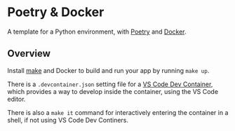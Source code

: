 # Poetry & Docker
A template for a Python environment, with [Poetry](https://python-poetry.org)
and [Docker](https://docs.docker.com/get-started/).

## Overview
Install [make](https://www.gnu.org/software/make/) and Docker to build and run
your app by running `make up`.

There is a `.devcontainer.json` setting file for a [VS Code Dev
Container](https://code.visualstudio.com/docs/remote/containers), which provides
a way to develop inside the container, using the VS Code editor.

There is also a `make it` command for interactively entering the container in a
shell, if not using VS Code Dev Continers.
